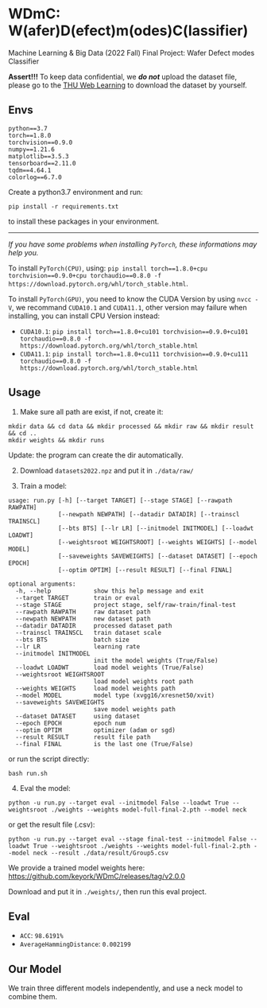 # WDmC: W(afer)D(efect)m(odes)C(lassifier)

Machine Learning & Big Data (2022 Fall) Final Project: Wafer Defect modes Classifier

**Assert!!!** To keep data confidential, we _**do not**_ upload the dataset file, please go to the [THU Web Learning](https://learn.tsinghua.edu.cn) to download the dataset by yourself.

## Envs

```
python==3.7
torch==1.8.0
torchvision==0.9.0
numpy==1.21.6
matplotlib==3.5.3
tensorboard==2.11.0
tqdm==4.64.1
colorlog==6.7.0
```

Create a python3.7 environment and run:

```
pip install -r requirements.txt
```

to install these packages in your environment.

---

_If you have some problems when installing `PyTorch`, these informations may help you._

To install `PyTorch(CPU)`, using: `pip install torch==1.8.0+cpu torchvision==0.9.0+cpu torchaudio==0.8.0 -f https://download.pytorch.org/whl/torch_stable.html`.

To install `PyTorch(GPU)`, you need to know the CUDA Version by using `nvcc -V`, we recommand `CUDA10.1` and `CUDA11.1`, other version may failure when installing, you can install CPU Version instead:

- `CUDA10.1`: `pip install torch==1.8.0+cu101 torchvision==0.9.0+cu101 torchaudio==0.8.0 -f https://download.pytorch.org/whl/torch_stable.html`
- `CUDA11.1`: `pip install torch==1.8.0+cu111 torchvision==0.9.0+cu111 torchaudio==0.8.0 -f https://download.pytorch.org/whl/torch_stable.html`

## Usage

1. Make sure all path are exist, if not, create it:

```
mkdir data && cd data && mkdir processed && mkdir raw && mkdir result && cd ..
mkdir weights && mkdir runs
```

Update: the program can create the dir automatically.

2. Download `datasets2022.npz` and put it in `./data/raw/`

3. Train a model:

```
usage: run.py [-h] [--target TARGET] [--stage STAGE] [--rawpath RAWPATH]
              [--newpath NEWPATH] [--datadir DATADIR] [--trainscl TRAINSCL]
              [--bts BTS] [--lr LR] [--initmodel INITMODEL] [--loadwt LOADWT]
              [--weightsroot WEIGHTSROOT] [--weights WEIGHTS] [--model MODEL]
              [--saveweights SAVEWEIGHTS] [--dataset DATASET] [--epoch EPOCH]
              [--optim OPTIM] [--result RESULT] [--final FINAL]

optional arguments:
  -h, --help            show this help message and exit
  --target TARGET       train or eval
  --stage STAGE         project stage, self/raw-train/final-test
  --rawpath RAWPATH     raw dataset path
  --newpath NEWPATH     new dataset path
  --datadir DATADIR     processed dataset path
  --trainscl TRAINSCL   train dataset scale
  --bts BTS             batch size
  --lr LR               learning rate
  --initmodel INITMODEL
                        init the model weights (True/False)
  --loadwt LOADWT       load model weights (True/False)
  --weightsroot WEIGHTSROOT
                        load model weights root path
  --weights WEIGHTS     load model weights path
  --model MODEL         model type (xvgg16/xresnet50/xvit)
  --saveweights SAVEWEIGHTS
                        save model weights path
  --dataset DATASET     using dataset
  --epoch EPOCH         epoch num
  --optim OPTIM         optimizer (adam or sgd)
  --result RESULT       result file path
  --final FINAL         is the last one (True/False)
```

or run the script directly:

```
bash run.sh
```

4. Eval the model:

```
python -u run.py --target eval --initmodel False --loadwt True --weightsroot ./weights --weights model-full-final-2.pth --model neck
```

or get the result file (.csv):

```
python -u run.py --target eval --stage final-test --initmodel False --loadwt True --weightsroot ./weights --weights model-full-final-2.pth --model neck --result ./data/result/Group5.csv
```

We provide a trained model weights here: https://github.com/keyork/WDmC/releases/tag/v2.0.0

Download and put it in `./weights/`, then run this eval project.

## Eval

- `ACC`: `98.6191%`
- `AverageHammingDistance`: `0.002199`

## Our Model

We train three different models independently, and use a neck model to combine them.
